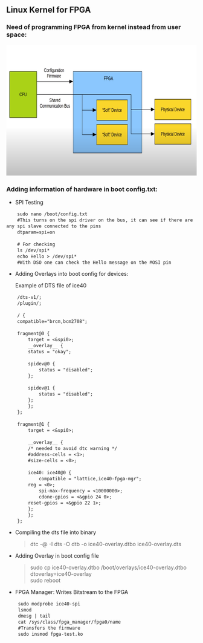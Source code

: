 ## Linux Kernel for FPGA

### Need of programming FPGA from kernel instead from user space:

<p align="center">
    <img width="756" height="346" src="../assets/fpga_kernel.png">
</p>

### Adding information of hardware in boot config.txt:

- SPI Testing 

```
    sudo nano /boot/config.txt
    #This turns on the spi driver on the bus, it can see if there are any spi slave connected to the pins
    dtparam=spi=on    

    # For checking 
    ls /dev/spi*
    echo Hello > /dev/spi*
    #With DSO one can check the Hello message on the MOSI pin
```

- Adding Overlays into boot config for devices:

    Example of DTS file of ice40

```
    /dts-v1/;
    /plugin/;

    / {
    compatible="brcm,bcm2708";

    fragment@0 {
        target = <&spi0>;
        __overlay__ {
        status = "okay";

        spidev@0 {
            status = "disabled";
        };

        spidev@1 {
            status = "disabled";
        };
        };
    };

    fragment@1 {
        target = <&spi0>;

        __overlay__ {
        /* needed to avoid dtc warning */
        #address-cells = <1>;
        #size-cells = <0>;

        ice40: ice40@0 {
            compatible = "lattice,ice40-fpga-mgr";
        reg = <0>;
            spi-max-frequency = <10000000>;
            cdone-gpios = <&gpio 24 0>;
        reset-gpios = <&gpio 22 1>;
        };
        };
    };
```

- Compiling the dts file into binary <br>

    >  dtc -@ -I dts -O dtb -o ice40-overlay.dtbo ice40-overlay.dts 

- Adding Overlay in boot config file

    > sudo cp ice40-overlay.dtbo /boot/overlays/ice40-overlay.dtbo
    > dtoverlay=ice40-overlay   
    > sudo reboot

- FPGA Manager: Writes Bitstream to the FPGA

    ```
     sudo modprobe ice40-spi
     lsmod
     dmesg | tail
     cat /sys/class/fpga_manager/fpga0/name
     #Transfers the firmware
     sudo insmod fpga-test.ko
    ```
